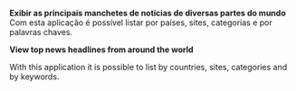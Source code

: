 **Exibir as principais manchetes de notícias de diversas partes do mundo**<br>
Com esta aplicação é possível listar por países, sites, categorias e por palavras chaves.


**View top news headlines from around the world**<br>

With this application it is possible to list by countries, sites, categories and by keywords.